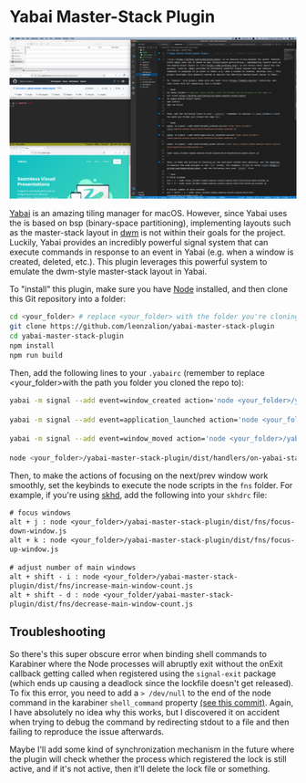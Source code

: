 # Yabai Master-Stack Plugin

![A screenshot of the Master-Stack plugin in action](/images/yabai-master-stack-plugin-screenshot.png)

[Yabai](https://github.com/koekeishiya/yabai) is an amazing tiling manager for macOS. However, since Yabai uses the is based on bsp (binary-space partitioning), implementing layouts such as the master-stack layout in [dwm](https://dwm.suckless.org/) is not within their goals for the project. Luckily, Yabai provides an incredibly powerful signal system that can execute commands in response to an event in Yabai (e.g. when a window is created, deleted, etc.). This plugin leverages this powerful system to emulate the dwm-style master-stack layout in Yabai.

To "install" this plugin, make sure you have [Node](https://nodejs.org/en/) installed, and then clone this Git repository into a folder:

```bash
cd <your_folder> # replace <your_folder> with the folder you're cloning to the repo to
git clone https://github.com/leonzalion/yabai-master-stack-plugin
cd yabai-master-stack-plugin
npm install
npm run build
```

Then, add the following lines to your `.yabairc` (remember to replace &lt;your_folder&gt;with the path you folder you cloned the repo to):

```bash
yabai -m signal --add event=window_created action='node <your_folder>/yabai-master-stack-plugin/dist/handlers/window-created.js'

yabai -m signal --add event=application_launched action='node <your_folder>/yabai-master-stack-plugin/dist/handlers/window-created.js'

yabai -m signal --add event=window_moved action='node <your_folder>/yabai-master-stack-plugin/dist/handlers/window-moved.js'

node <your_folder>/yabai-master-stack-plugin/dist/handlers/on-yabai-start.js
```

Then, to make the actions of focusing on the next/prev window work smoothly, set the keybinds to execute the node scripts in the `fns` folder. For example, if you're using [skhd](https://github.com/koekeishiya/skhd), add the following into your `skhdrc` file:

```text
# focus windows
alt + j : node <your_folder>/yabai-master-stack-plugin/dist/fns/focus-down-window.js
alt + k : node <your_folder>/yabai-master-stack-plugin/dist/fns/focus-up-window.js

# adjust number of main windows
alt + shift - i : node <your_folder>/yabai-master-stack-plugin/dist/fns/increase-main-window-count.js
alt + shift - d : node <your_folder/yabai-master-stack-plugin/dist/fns/decrease-main-window-count.js
```

## Troubleshooting

So there's this super obscure error when binding shell commands to Karabiner where the Node processes will abruptly exit without the onExit callback getting called when registered using the `signal-exit` package (which ends up causing a deadlock since the lockfile doesn't get released). To fix this error, you need to add a `> /dev/null` to the end of the node command in the karabiner `shell_command` property [(see this commit)](https://github.com/leonzalion/macos-configs/commit/93d7b1e3a668476ad8880940c9a117beb39d50ca). Again, I have absolutely no idea why this works, but I discovered it on accident when trying to debug the command by redirecting stdout to a file and then failing to reproduce the issue afterwards.

Maybe I'll add some kind of synchronization mechanism in the future where the plugin will check whether the process which registered the lock is still active, and if it's not active, then it'll delete the lock file or something.
